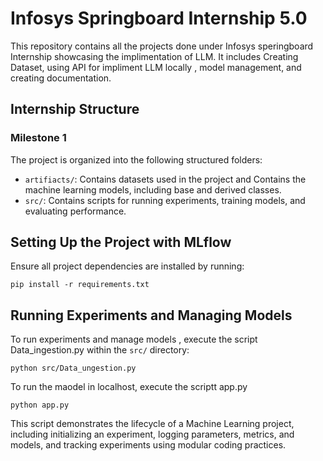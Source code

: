 # Infosys Springboard Internship 5.0

This repository contains all the projects done under Infosys speringboard Internship showcasing the implimentation of LLM. It includes Creating Dataset, using API for impliment LLM locally , model management, and creating documentation.
## Internship Structure

### Milestone 1
The project is organized into the following structured folders:

- `artifiacts/`: Contains datasets used in the project and Contains the machine learning models, including base and derived classes.
- `src/`: Contains scripts for running experiments, training models, and evaluating performance.


## Setting Up the Project with MLflow


Ensure all project dependencies are installed by running:

```
pip install -r requirements.txt
```

## Running Experiments and Managing Models 

To run experiments and manage models , execute the script Data_ingestion.py within the `src/` directory:

```
python src/Data_ungestion.py
```
To run the maodel in localhost, execute the scriptt app.py 
```
python app.py
```
This script demonstrates the lifecycle of a Machine Learning project, including initializing an experiment, logging parameters, metrics, and models, and tracking experiments using modular coding practices.
